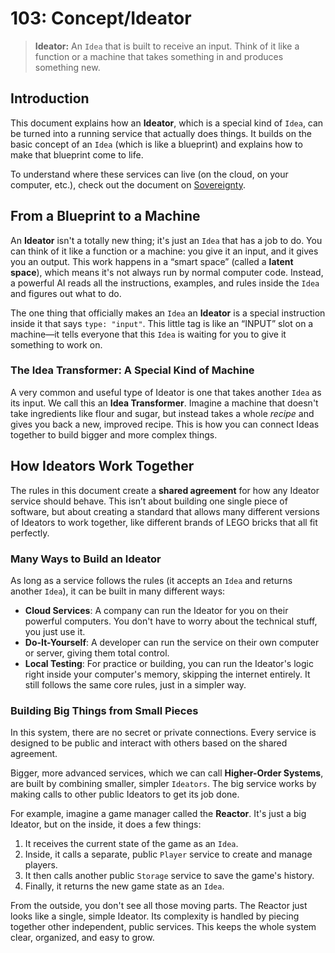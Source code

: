 # 103: Concept/Ideator

> **Ideator:** An `Idea` that is built to receive an input. Think of it like a function or a machine that takes something in and produces something new.


## Introduction

This document explains how an **Ideator**, which is a special kind of `Idea`, can be turned into a running service that actually does things. It builds on the basic concept of an `Idea` (which is like a blueprint) and explains how to make that blueprint come to life.

To understand where these services can live (on the cloud, on your computer, etc.), check out the document on [Sovereignty](./102_concept_sovereignty.md).

## From a Blueprint to a Machine

An **Ideator** isn't a totally new thing; it's just an `Idea` that has a job to do. You can think of it like a function or a machine: you give it an input, and it gives you an output. This work happens in a “smart space” (called a **latent space**), which means it's not always run by normal computer code. Instead, a powerful AI reads all the instructions, examples, and rules inside the `Idea` and figures out what to do.

The one thing that officially makes an `Idea` an **Ideator** is a special instruction inside it that says `type: "input"`. This little tag is like an “INPUT” slot on a machine—it tells everyone that this `Idea` is waiting for you to give it something to work on.

### The Idea Transformer: A Special Kind of Machine

A very common and useful type of Ideator is one that takes another `Idea` as its input. We call this an **Idea Transformer**. Imagine a machine that doesn't take ingredients like flour and sugar, but instead takes a whole *recipe* and gives you back a new, improved recipe. This is how you can connect Ideas together to build bigger and more complex things.

## How Ideators Work Together

The rules in this document create a **shared agreement** for how any Ideator service should behave. This isn’t about building one single piece of software, but about creating a standard that allows many different versions of Ideators to work together, like different brands of LEGO bricks that all fit perfectly.

### Many Ways to Build an Ideator

As long as a service follows the rules (it accepts an `Idea` and returns another `Idea`), it can be built in many different ways:

*   **Cloud Services**: A company can run the Ideator for you on their powerful computers. You don't have to worry about the technical stuff, you just use it.
*   **Do-It-Yourself**: A developer can run the service on their own computer or server, giving them total control.
*   **Local Testing**: For practice or building, you can run the Ideator's logic right inside your computer's memory, skipping the internet entirely. It still follows the same core rules, just in a simpler way.

### Building Big Things from Small Pieces

In this system, there are no secret or private connections. Every service is designed to be public and interact with others based on the shared agreement.

Bigger, more advanced services, which we can call **Higher-Order Systems**, are built by combining smaller, simpler `Ideators`. The big service works by making calls to other public Ideators to get its job done.

For example, imagine a game manager called the **Reactor**. It's just a big Ideator, but on the inside, it does a few things:

1.  It receives the current state of the game as an `Idea`.
2.  Inside, it calls a separate, public `Player` service to create and manage players.
3.  It then calls another public `Storage` service to save the game's history.
4.  Finally, it returns the new game state as an `Idea`.

From the outside, you don't see all those moving parts. The Reactor just looks like a single, simple Ideator. Its complexity is handled by piecing together other independent, public services. This keeps the whole system clear, organized, and easy to grow.